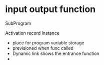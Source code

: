 # input output function

SubProgram



Activation record Instance

- place for program variable storage
- previsioned when func called
- Dynamic link shows the entrance function
- 

